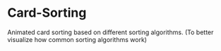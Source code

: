 # Card-Sorting


Animated card sorting based on different sorting algorithms. (To better visualize how common sorting algorithms work) 
